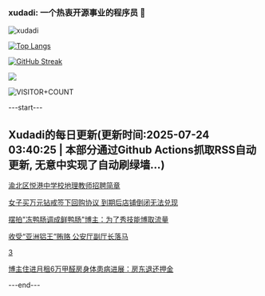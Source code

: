 ### xudadi: 一个热衷开源事业的程序员 👋

![xudadi](https://github-readme-stats-git-masterorgs-github-readme-stats-team.vercel.app/api?username=xudadi)

[![Top Langs](https://github-readme-stats.vercel.app/api/top-langs/?username=xudadi)](https://github.com/anuraghazra/github-readme-stats)

[![GitHub Streak](https://streak-stats.demolab.com?user=xudadi&locale=zh_Hans)](https://git.io/streak-stats)

![](https://raw.githubusercontent.com/xudadi/xudadi/main/assets/github-contribution-grid-snake.svg)

![VISITOR+COUNT](https://komarev.com/ghpvc/?username=xudadi&label=VISITOR+COUNT)


---start---

## Xudadi的每日更新(更新时间:2025-07-24 03:40:25 | 本部分通过Github Actions抓取RSS自动更新, 无意中实现了自动刷绿墙...)

[渝北区悦港中学校地理教师招聘简章](https://www.gongkaoleida.com/article/2528035)

[女子买万元钻戒签下回购协议 到期后店铺倒闭无法兑现](https://m.163.com/news/article/K56DG5JM0514D3UH.html)

[摆拍"冻鸭肠调成鲜鸭肠"博主：为了秀技能博取流量](https://m.163.com/news/article/K568SSJD051492T3.html)

[收受“亚洲铝王”贿赂 公安厅副厅长落马](https://m.163.com/news/article/K568NQ580514BE2Q.html)

[3](https://m.163.com/touch/news/sub/domestic)

[博主住进月租6万甲醛房身体患病进展：房东退还押金](https://m.163.com/news/article/K55UKO5E0534P59R.html)

---end---
